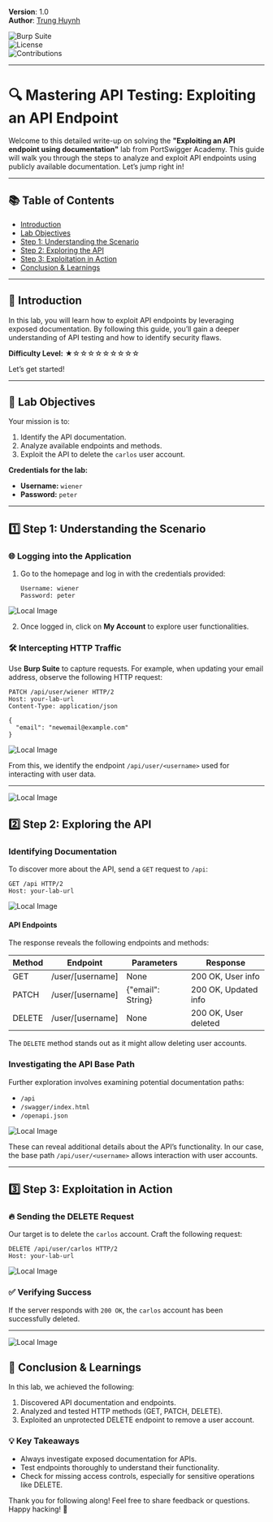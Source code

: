 **Version**: 1.0  
**Author**: [Trung Huynh](https://www.linkedin.com/in/trung-huynh-chi-pc01/)

![Burp Suite](https://img.shields.io/badge/Tool-Burp%20Suite-orange)  
![License](https://img.shields.io/badge/License-MIT-green)  
![Contributions](https://img.shields.io/badge/Contributions-Welcome-orange)

---
# 🔍 Mastering API Testing: Exploiting an API Endpoint

Welcome to this detailed write-up on solving the **"Exploiting an API endpoint using documentation"** lab from PortSwigger Academy. This guide will walk you through the steps to analyze and exploit API endpoints using publicly available documentation. Let’s jump right in!

---

## 📚 Table of Contents

- [Introduction](#introduction)
- [Lab Objectives](#lab-objectives)
- [Step 1: Understanding the Scenario](#step-1-understanding-the-scenario)
- [Step 2: Exploring the API](#step-2-exploring-the-api)
- [Step 3: Exploitation in Action](#step-3-exploitation-in-action)
- [Conclusion & Learnings](#conclusion--learnings)

---

## 📝 Introduction

In this lab, you will learn how to exploit API endpoints by leveraging exposed documentation. By following this guide, you’ll gain a deeper understanding of API testing and how to identify security flaws.

**Difficulty Level:** ★☆☆☆☆☆☆☆☆☆

Let’s get started!

---

## 🎯 Lab Objectives

Your mission is to:

1. Identify the API documentation.
2. Analyze available endpoints and methods.
3. Exploit the API to delete the `carlos` user account.

**Credentials for the lab:**

- **Username:** `wiener`
- **Password:** `peter`

---

## 1️⃣ Step 1: Understanding the Scenario

### 🌐 Logging into the Application

1. Go to the homepage and log in with the credentials provided:

   ```plaintext
   Username: wiener
   Password: peter
   ```
![Local Image](img/lab1/1_login.png "Local Image")

2. Once logged in, click on **My Account** to explore user functionalities.

### 🛠 Intercepting HTTP Traffic

Use **Burp Suite** to capture requests. For example, when updating your email address, observe the following HTTP request:

```http
PATCH /api/user/wiener HTTP/2
Host: your-lab-url
Content-Type: application/json

{
  "email": "newemail@example.com"
}
```
![Local Image](img/lab1/2_updating_the_email.png "Local Image")

From this, we identify the endpoint `/api/user/<username>` used for interacting with user data.

---
![Local Image](img/lab1/3_Capture_HTTP_Requests.png "Local Image")

## 2️⃣ Step 2: Exploring the API

### Identifying Documentation

To discover more about the API, send a `GET` request to `/api`:

```http
GET /api HTTP/2
Host: your-lab-url
```
![Local Image](img/lab1/5_Discover_API_Documentation.png "Local Image")
#### API Endpoints

The response reveals the following endpoints and methods:

| Method | Endpoint              | Parameters        | Response            |
|--------|-----------------------|-------------------|---------------------|
| GET    | /user/[username]      | None              | 200 OK, User info   |
| PATCH  | /user/[username]      | {"email": String} | 200 OK, Updated info|
| DELETE | /user/[username]      | None              | 200 OK, User deleted|

The `DELETE` method stands out as it might allow deleting user accounts.

### Investigating the API Base Path

Further exploration involves examining potential documentation paths:

- `/api`
- `/swagger/index.html`
- `/openapi.json`
  
![Local Image](img/lab1/4_Discover_API_Documentation.png "Local Image")

These can reveal additional details about the API’s functionality. In our case, the base path `/api/user/<username>` allows interaction with user accounts.

---

## 3️⃣ Step 3: Exploitation in Action

### 🔥 Sending the DELETE Request

Our target is to delete the `carlos` account. Craft the following request:

```http
DELETE /api/user/carlos HTTP/2
Host: your-lab-url
```
![Local Image](img/lab1/6_Send_the_Exploit.png "Local Image")
### ✅ Verifying Success

If the server responds with `200 OK`, the `carlos` account has been successfully deleted.

---
![Local Image](img/lab1/7_Finish.png "Local Image")
## 📌 Conclusion & Learnings

In this lab, we achieved the following:

1. Discovered API documentation and endpoints.
2. Analyzed and tested HTTP methods (GET, PATCH, DELETE).
3. Exploited an unprotected DELETE endpoint to remove a user account.

### 💡 Key Takeaways

- Always investigate exposed documentation for APIs.
- Test endpoints thoroughly to understand their functionality.
- Check for missing access controls, especially for sensitive operations like DELETE.

Thank you for following along! Feel free to share feedback or questions. Happy hacking! 🎉

